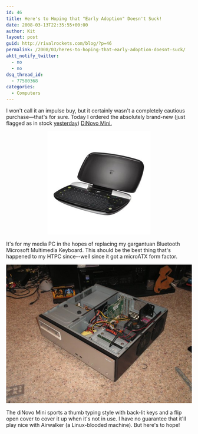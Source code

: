 ```yaml
---
id: 46
title: Here's to Hoping that "Early Adoption" Doesn't Suck!
date: 2008-03-13T22:35:55+00:00
author: Kit
layout: post
guid: http://rivalrockets.com/blog/?p=46
permalink: /2008/03/heres-to-hoping-that-early-adoption-doesnt-suck/
aktt_notify_twitter:
  - no
  - no
dsq_thread_id:
  - 77580368
categories:
  - Computers
---
```

I won't call it an impulse buy, but it certainly wasn't a completely cautious purchase—that's for sure. Today I ordered the absolutely brand-new (just flagged as in stock <a href="http://www.amazon.com/Logitech-920-000594-diNovo-Mini/dp/B0011FOOI2/ref=pd_bbs_sr_1?ie=UTF8&s=electronics&qid=1205465167&sr=8-1" target="_blank">yesterday</a>)  <a href="http://www.logitech.com/index.cfm/keyboards/keyboard/devices/3848&cl=us,en" target="_blank">DiNovo Mini.</a>

<p align="center">
  <img src="/content/2008/03/41-ljcrkjl_aa280_.jpg" alt="New toy." />
</p>

<p align="left">
  It's for my media PC in the hopes of replacing my gargantuan Bluetooth Microsoft Multimedia Keyboard. This should be the best thing that's happened to my HTPC since--well since it got a microATX form factor.
</p>

<p align="center">
  <a title="Airwalker's microATX case" rel="attachment wp-att-48"><img src="/content/2008/03/airwalker_build.jpg" alt="Airwalker's microATX case" /></a>
</p>

<p align="left">
  The diNovo Mini sports a thumb typing style with back-lit keys and a flip open cover to cover it up when it's not in use. I have no guarantee that it'll play nice with Airwalker (a Linux-blooded machine).  But here's to hope!
</p>